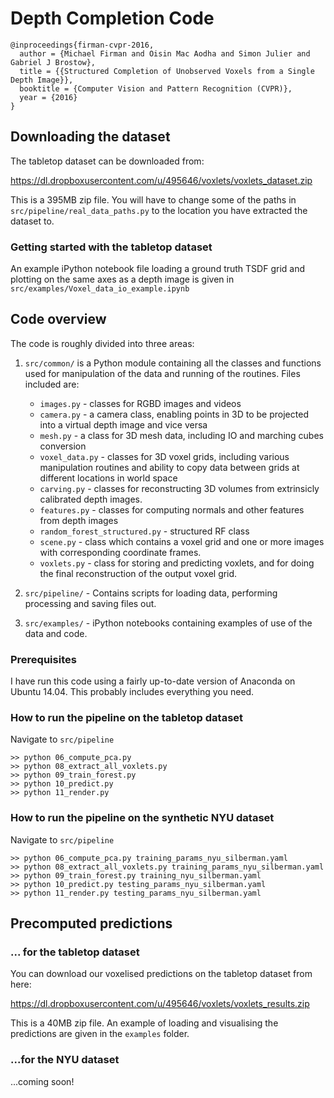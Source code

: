 # Depth Completion Code

    @inproceedings{firman-cvpr-2016,
      author = {Michael Firman and Oisin Mac Aodha and Simon Julier and Gabriel J Brostow},
      title = {{Structured Completion of Unobserved Voxels from a Single Depth Image}},
      booktitle = {Computer Vision and Pattern Recognition (CVPR)},
      year = {2016}
    }

## Downloading the dataset

The tabletop dataset can be downloaded from:

https://dl.dropboxusercontent.com/u/495646/voxlets/voxlets_dataset.zip

This is a 395MB zip file. You will have to change some of the paths in `src/pipeline/real_data_paths.py` to the location you have extracted the dataset to.

### Getting started with the tabletop dataset

An example iPython notebook file loading a ground truth TSDF grid and plotting on the same axes as a depth image is given in `src/examples/Voxel_data_io_example.ipynb`

## Code overview

The code is roughly divided into three areas:

1. `src/common/` is a Python module containing all the classes and functions used for manipulation of the data and running of the routines. Files included are:

    - `images.py` - classes for RGBD images and videos
    - `camera.py` - a camera class, enabling points in 3D to be projected into a virtual depth image and vice versa
    - `mesh.py` - a class for 3D mesh data, including IO and marching cubes conversion
    - `voxel_data.py` - classes for 3D voxel grids, including various manipulation routines and ability to copy data between grids at different locations in world space
    - `carving.py` - classes for reconstructing 3D volumes from extrinsicly calibrated depth images.
    - `features.py` - classes for computing normals and other features from depth images
    - `random_forest_structured.py` - structured RF class
    - `scene.py` - class which contains a voxel grid and one or more images with corresponding coordinate frames.
    - `voxlets.py` - class for storing and predicting voxlets, and for doing the final reconstruction of the output voxel grid.

2. `src/pipeline/` - Contains scripts for loading data, performing processing and saving files out.

3. `src/examples/` - iPython notebooks containing examples of use of the data and code.

### Prerequisites

I have run this code using a fairly up-to-date version of Anaconda on Ubuntu 14.04. This probably includes everything you need.


### How to run the pipeline on the tabletop dataset

Navigate to `src/pipeline`

    >> python 06_compute_pca.py
    >> python 08_extract_all_voxlets.py
    >> python 09_train_forest.py
    >> python 10_predict.py
    >> python 11_render.py


### How to run the pipeline on the synthetic NYU dataset

Navigate to `src/pipeline`

    >> python 06_compute_pca.py training_params_nyu_silberman.yaml
    >> python 08_extract_all_voxlets.py training_params_nyu_silberman.yaml
    >> python 09_train_forest.py training_nyu_silberman.yaml
    >> python 10_predict.py testing_params_nyu_silberman.yaml
    >> python 11_render.py testing_params_nyu_silberman.yaml


## Precomputed predictions

### ... for the tabletop dataset

You can download our voxelised predictions on the tabletop dataset from here:

https://dl.dropboxusercontent.com/u/495646/voxlets/voxlets_results.zip

This is a 40MB zip file. An example of loading and visualising the predictions are given in the `examples` folder.

### ...for the NYU dataset

...coming soon!
